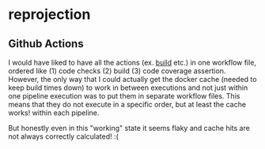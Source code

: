 # reprojection

## Github Actions

I would have liked to have all the actions (ex. [build](.github/workflows/build.yml) etc.) in one workflow file,
ordered like (1) code checks (2) build (3) code coverage assertion. However, the only way that I could actually get the
docker cache (needed to keep build times down) to work in between executions and not just within one pipeline execution
was to put them in separate workflow files. This means that they do not execute in a specific order, but at least the
cache works! within each pipeline. 

But honestly even in this "working" state it seems flaky and cache hits are not always correctly calculated! :(